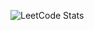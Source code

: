 ![LeetCode Stats](https://leetcard.jacoblin.cool/ArtyomBorisov?theme=light&font=ABeeZee&ext=heatmap&cache=0)
